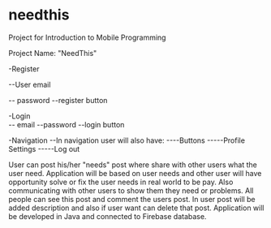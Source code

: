 # needthis


Project for Introduction to Mobile Programming

Project Name: "NeedThis"

-Register     

--User email 

 -- password 
--register button

-Login                                  
-- email 
--password
--login button

-Navigation
--In navigation user will also have:
----Buttons
-----Profile Settings
-----Log out


User can post his/her "needs" post where share with other users what the user need.
Application will be based on user needs and other user will have opportunity solve or fix the user needs in real world to be pay.
Also communicating with other users to show them they need or problems.
All people can see this post and comment the users post.
In user post will be added description and also if user want can delete that post.
Application will be developed in Java and connected to Firebase database.

